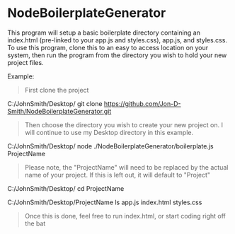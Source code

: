 # NodeBoilerplateGenerator


This program will setup a basic boilerplate directory containing an index.html (pre-linked to your app.js and styles.css), app.js, and styles.css. To use this program, clone this to an easy to access location on your system, then run the program from the directory you wish to hold your new project files.

Example:

>First clone the project

C:/JohnSmith/Desktop/ git clone https://github.com/Jon-D-Smith/NodeBoilerplateGenerator.git

>Then choose the directory you wish to create your new project on. I will continue to use my Desktop directory in this example.

C:/JohnSmith/Desktop/ node ./NodeBoilerplateGenerator/boilerplate.js ProjectName

> Please note, the "ProjectName" will need to be replaced by the actual name of your project. If this is left out, it will default to "Project"

C:/JohnSmith/Desktop/ cd ProjectName

C:/JohnSmith/Desktop/ProjectName ls
    app.js index.html styles.css


>Once this is done, feel free to run index.html, or start coding right off the bat